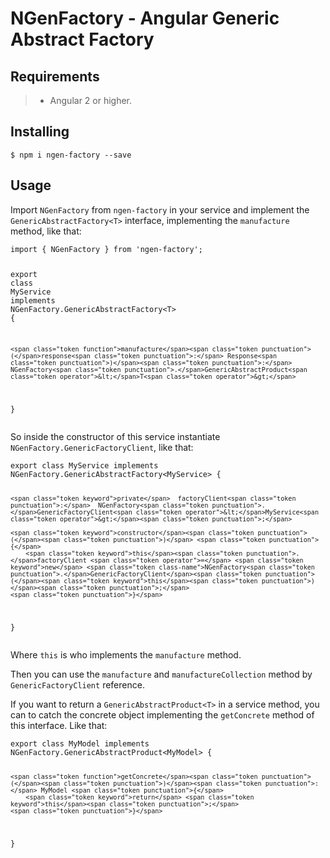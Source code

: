 <h1 id="ngenfactory---angular-generic-abstract-factory">NGenFactory - Angular Generic Abstract Factory</h1>
<h2 id="requirements">Requirements</h2>
<blockquote>
<ul>
<li>Angular 2 or higher.</li>
</ul>
</blockquote>
<h2 id="installing">Installing</h2>
<pre><code>$ npm i ngen-factory --save
</code></pre>
<h2 id="usage">Usage</h2>
<p>Import <code>NGenFactory</code> from <code>ngen-factory</code> in your service and implement the <code>GenericAbstractFactory&lt;T&gt;</code> interface, implementing the  <code>manufacture</code> method, like that:</p>
<pre class=" language-typescript"><code class="prism  language-typescript"><span class="token keyword">import</span> <span class="token punctuation">{</span> NGenFactory <span class="token punctuation">}</span> <span class="token keyword">from</span> <span class="token string">'ngen-factory'</span><span class="token punctuation">;</span>

<span class="token keyword">export</span> <span class="token keyword">class</span> <span class="token class-name">MyService</span> <span class="token keyword">implements</span> <span class="token class-name">NGenFactory<span class="token punctuation">.</span>GenericAbstractFactory</span><span class="token operator">&lt;</span>T<span class="token operator">&gt;</span> <span class="token punctuation">{</span>

	<span class="token function">manufacture</span><span class="token punctuation">(</span>response<span class="token punctuation">:</span> Response<span class="token punctuation">)</span><span class="token punctuation">:</span> NGenFactory<span class="token punctuation">.</span>GenericAbstractProduct<span class="token operator">&lt;</span>T<span class="token operator">&gt;</span>
		
<span class="token punctuation">}</span>
</code></pre>
<p>So inside the constructor of this service instantiate <code>NGenFactory.GenericFactoryClient</code>, like that:</p>
<pre class=" language-typescript"><code class="prism  language-typescript"><span class="token keyword">export</span> <span class="token keyword">class</span> <span class="token class-name">MyService</span> <span class="token keyword">implements</span> <span class="token class-name">NGenFactory<span class="token punctuation">.</span>GenericAbstractFactory</span><span class="token operator">&lt;</span>MyService<span class="token operator">&gt;</span> <span class="token punctuation">{</span>
	
	<span class="token keyword">private</span>  factoryClient<span class="token punctuation">:</span>  NGenFactory<span class="token punctuation">.</span>GenericFactoryClient<span class="token operator">&lt;</span>MyService<span class="token operator">&gt;</span><span class="token punctuation">;</span>
	
	<span class="token keyword">constructor</span><span class="token punctuation">(</span><span class="token punctuation">)</span> <span class="token punctuation">{</span>
		<span class="token keyword">this</span><span class="token punctuation">.</span>factoryClient <span class="token operator">=</span> <span class="token keyword">new</span> <span class="token class-name">NGenFactory<span class="token punctuation">.</span>GenericFactoryClient</span><span class="token punctuation">(</span><span class="token keyword">this</span><span class="token punctuation">)</span><span class="token punctuation">;</span>
	<span class="token punctuation">}</span>
	
<span class="token punctuation">}</span>
</code></pre>
<p>Where <code>this</code> is who implements the <code>manufacture</code> method.</p>
<p>Then you can use the <code>manufacture</code> and <code>manufactureCollection</code> method by <code>GenericFactoryClient</code> reference.</p>
<p>If you want to return a <code>GenericAbstractProduct&lt;T&gt;</code> in a service method, you can to catch the concrete object implementing the <code>getConcrete</code> method of this interface. Like that:</p>
<pre class=" language-typescript"><code class="prism  language-typescript"><span class="token keyword">export</span> <span class="token keyword">class</span> <span class="token class-name">MyModel</span> <span class="token keyword">implements</span> <span class="token class-name">NGenFactory<span class="token punctuation">.</span>GenericAbstractProduct</span><span class="token operator">&lt;</span>MyModel<span class="token operator">&gt;</span> <span class="token punctuation">{</span>

	<span class="token function">getConcrete</span><span class="token punctuation">(</span><span class="token punctuation">)</span><span class="token punctuation">:</span> MyModel <span class="token punctuation">{</span>
		<span class="token keyword">return</span> <span class="token keyword">this</span><span class="token punctuation">;</span>
	<span class="token punctuation">}</span>

<span class="token punctuation">}</span>
</code></pre>

